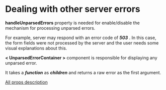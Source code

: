 # Dealing with other server errors

**handleUnparsedErrors** property is needed for enable/disable the mechanism for processing unparsed errors.

For example, server may respond with an error code of ***503*** . In this case, the form fields were not processed by the server and the user needs some visual explanations about this.

**< UnparsedErrorContainer >** component is responsible for displaying any unparsed error.

It takes a ***function*** as ***children*** and returns a raw error as the first argument.

[All props description](https://github.com/MAKARD/react-formawesome-core/blob/master/docs/FormProvider.md#public-interface)
